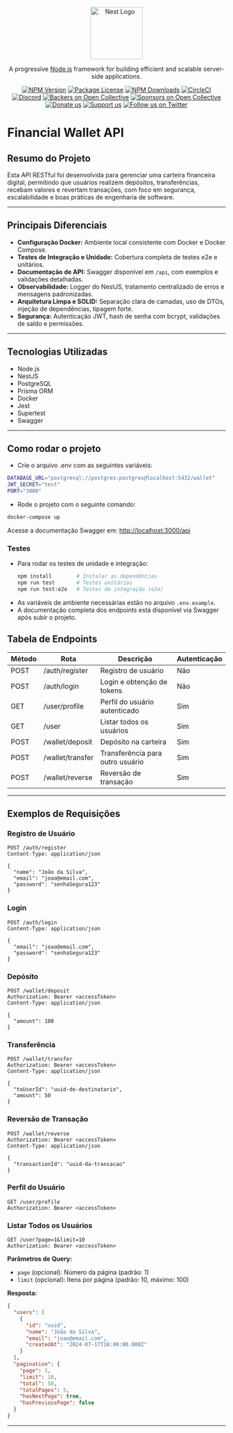 <p align="center">
  <a href="http://nestjs.com/" target="blank"><img src="https://nestjs.com/img/logo-small.svg" width="120" alt="Nest Logo" /></a>
</p>

[circleci-image]: https://img.shields.io/circleci/build/github/nestjs/nest/master?token=abc123def456
[circleci-url]: https://circleci.com/gh/nestjs/nest

  <p align="center">A progressive <a href="http://nodejs.org" target="_blank">Node.js</a> framework for building efficient and scalable server-side applications.</p>
    <p align="center">
<a href="https://www.npmjs.com/~nestjscore" target="_blank"><img src="https://img.shields.io/npm/v/@nestjs/core.svg" alt="NPM Version" /></a>
<a href="https://www.npmjs.com/~nestjscore" target="_blank"><img src="https://img.shields.io/npm/l/@nestjs/core.svg" alt="Package License" /></a>
<a href="https://www.npmjs.com/~nestjscore" target="_blank"><img src="https://img.shields.io/npm/dm/@nestjs/common.svg" alt="NPM Downloads" /></a>
<a href="https://circleci.com/gh/nestjs/nest" target="_blank"><img src="https://img.shields.io/circleci/build/github/nestjs/nest/master" alt="CircleCI" /></a>
<a href="https://discord.gg/G7Qnnhy" target="_blank"><img src="https://img.shields.io/badge/discord-online-brightgreen.svg" alt="Discord"/></a>
<a href="https://opencollective.com/nest#backer" target="_blank"><img src="https://opencollective.com/nest/backers/badge.svg" alt="Backers on Open Collective" /></a>
<a href="https://opencollective.com/nest#sponsor" target="_blank"><img src="https://opencollective.com/nest/sponsors/badge.svg" alt="Sponsors on Open Collective" /></a>
  <a href="https://paypal.me/kamilmysliwiec" target="_blank"><img src="https://img.shields.io/badge/Donate-PayPal-ff3f59.svg" alt="Donate us"/></a>
    <a href="https://opencollective.com/nest#sponsor"  target="_blank"><img src="https://img.shields.io/badge/Support%20us-Open%20Collective-41B883.svg" alt="Support us"></a>
  <a href="https://twitter.com/nestframework" target="_blank"><img src="https://img.shields.io/twitter/follow/nestframework.svg?style=social&label=Follow" alt="Follow us on Twitter"></a>
</p>
  <!--[![Backers on Open Collective](https://opencollective.com/nest/backers/badge.svg)](https://opencollective.com/nest#backer)
  [![Sponsors on Open Collective](https://opencollective.com/nest/sponsors/badge.svg)](https://opencollective.com/nest#sponsor)-->


# Financial Wallet API

## Resumo do Projeto

Esta API RESTful foi desenvolvida para gerenciar uma carteira financeira digital, permitindo que usuários realizem depósitos, transferências, recebam valores e revertam transações, com foco em segurança, escalabilidade e boas práticas de engenharia de software.

---

## Principais Diferenciais

- **Configuração Docker:** Ambiente local consistente com Docker e Docker Compose.
- **Testes de Integração e Unidade:** Cobertura completa de testes e2e e unitários.
- **Documentação de API:** Swagger disponível em `/api`, com exemplos e validações detalhadas.
- **Observabilidade:** Logger do NestJS, tratamento centralizado de erros e mensagens padronizadas.
- **Arquitetura Limpa e SOLID:** Separação clara de camadas, uso de DTOs, injeção de dependências, tipagem forte.
- **Segurança:** Autenticação JWT, hash de senha com bcrypt, validações de saldo e permissões.

---

## Tecnologias Utilizadas

- Node.js
- NestJS
- PostgreSQL
- Prisma ORM
- Docker
- Jest
- Supertest
- Swagger

---

## Como rodar o projeto

- Crie o arquivo .env com as seguintes variáveis:

```sh
DATABASE_URL="postgresql://postgres:postgres@localhost:5432/wallet" 
JWT_SECRET="test"
PORT="3000"
```

- Rode o projeto com o seguinte comando:

```sh
docker-compose up
```
Acesse a documentação Swagger em: [http://localhost:3000/api](http://localhost:3000/api)

### Testes

- Para rodar os testes de unidade e integração:
  ```sh
  npm install        # Instalar as dependências
  npm run test       # Testes unitários
  npm run test:e2e   # Testes de integração (e2e)
  ```
- As variáveis de ambiente necessárias estão no arquivo `.env.example`.
- A documentação completa dos endpoints está disponível via Swagger após subir o projeto.

## Tabela de Endpoints

| Método | Rota                | Descrição                       | Autenticação |
|--------|---------------------|---------------------------------|--------------|
| POST   | /auth/register      | Registro de usuário             | Não          |
| POST   | /auth/login         | Login e obtenção de tokens      | Não          |
| GET    | /user/profile       | Perfil do usuário autenticado   | Sim          |
| GET    | /user               | Listar todos os usuários        | Sim          |
| POST   | /wallet/deposit     | Depósito na carteira            | Sim          |
| POST   | /wallet/transfer    | Transferência para outro usuário| Sim          |
| POST   | /wallet/reverse     | Reversão de transação           | Sim          |

---

## Exemplos de Requisições

### Registro de Usuário
```http
POST /auth/register
Content-Type: application/json

{
  "name": "João da Silva",
  "email": "joao@email.com",
  "password": "senhaSegura123"
}
```

### Login
```http
POST /auth/login
Content-Type: application/json

{
  "email": "joao@email.com",
  "password": "senhaSegura123"
}
```

### Depósito
```http
POST /wallet/deposit
Authorization: Bearer <accessToken>
Content-Type: application/json

{
  "amount": 100
}
```

### Transferência
```http
POST /wallet/transfer
Authorization: Bearer <accessToken>
Content-Type: application/json

{
  "toUserId": "uuid-do-destinatario",
  "amount": 50
}
```

### Reversão de Transação
```http
POST /wallet/reverse
Authorization: Bearer <accessToken>
Content-Type: application/json

{
  "transactionId": "uuid-da-transacao"
}
```

### Perfil do Usuário
```http
GET /user/profile
Authorization: Bearer <accessToken>
```

### Listar Todos os Usuários
```http
GET /user?page=1&limit=10
Authorization: Bearer <accessToken>
```

**Parâmetros de Query:**
- `page` (opcional): Número da página (padrão: 1)
- `limit` (opcional): Itens por página (padrão: 10, máximo: 100)

**Resposta:**
```json
{
  "users": [
    {
      "id": "uuid",
      "name": "João da Silva",
      "email": "joao@email.com",
      "createdAt": "2024-07-17T18:00:00.000Z"
    }
  ],
  "pagination": {
    "page": 1,
    "limit": 10,
    "total": 50,
    "totalPages": 5,
    "hasNextPage": true,
    "hasPreviousPage": false
  }
}
```

---